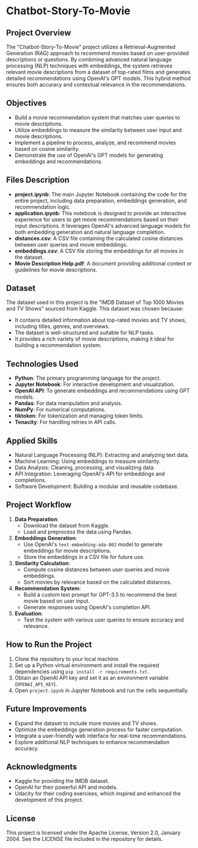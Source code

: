 # Chatbot-Story-To-Movie

## Project Overview
The "Chatbot-Story-To-Movie" project utilizes a Retrieval-Augmented Generation (RAG) approach to recommend movies based on user-provided descriptions or questions. By combining advanced natural language processing (NLP) techniques with embeddings, the system retrieves relevant movie descriptions from a dataset of top-rated films and generates detailed recommendations using OpenAI's GPT models. This hybrid method ensures both accuracy and contextual relevance in the recommendations.

## Objectives
- Build a movie recommendation system that matches user queries to movie descriptions.
- Utilize embeddings to measure the similarity between user input and movie descriptions.
- Implement a pipeline to process, analyze, and recommend movies based on cosine similarity.
- Demonstrate the use of OpenAI's GPT models for generating embeddings and recommendations.

## Files Description
- **project.ipynb**: The main Jupyter Notebook containing the code for the entire project, including data preparation, embeddings generation, and recommendation logic.
- **application.ipynb**: This notebook is designed to provide an interactive experience for users to get movie recommendations based on their input descriptions. It leverages OpenAI's advanced language models for both embedding generation and natural language completion.
- **distances.csv**: A CSV file containing the calculated cosine distances between user queries and movie embeddings.
- **embeddings.csv**: A CSV file storing the embeddings for all movies in the dataset.
- **Movie Description Help.pdf**: A document providing additional context or guidelines for movie descriptions.

## Dataset
The dataset used in this project is the "IMDB Dataset of Top 1000 Movies and TV Shows" sourced from Kaggle. This dataset was chosen because:
- It contains detailed information about top-rated movies and TV shows, including titles, genres, and overviews.
- The dataset is well-structured and suitable for NLP tasks.
- It provides a rich variety of movie descriptions, making it ideal for building a recommendation system.

## Technologies Used
- **Python**: The primary programming language for the project.
- **Jupyter Notebook**: For interactive development and visualization.
- **OpenAI API**: To generate embeddings and recommendations using GPT models.
- **Pandas**: For data manipulation and analysis.
- **NumPy**: For numerical computations.
- **tiktoken**: For tokenization and managing token limits.
- **Tenacity**: For handling retries in API calls.

## Applied Skills
- Natural Language Processing (NLP): Extracting and analyzing text data.
- Machine Learning: Using embeddings to measure similarity.
- Data Analysis: Cleaning, processing, and visualizing data.
- API Integration: Leveraging OpenAI's API for embeddings and completions.
- Software Development: Building a modular and reusable codebase.

## Project Workflow
1. **Data Preparation**:
   - Download the dataset from Kaggle.
   - Load and preprocess the data using Pandas.
2. **Embeddings Generation**:
   - Use OpenAI's `text-embedding-ada-002` model to generate embeddings for movie descriptions.
   - Store the embeddings in a CSV file for future use.
3. **Similarity Calculation**:
   - Compute cosine distances between user queries and movie embeddings.
   - Sort movies by relevance based on the calculated distances.
4. **Recommendation System**:
   - Build a custom text prompt for GPT-3.5 to recommend the best movie based on user input.
   - Generate responses using OpenAI's completion API.
5. **Evaluation**:
   - Test the system with various user queries to ensure accuracy and relevance.

## How to Run the Project
1. Clone the repository to your local machine.
2. Set up a Python virtual environment and install the required dependencies using `pip install -r requirements.txt`.
3. Obtain an OpenAI API key and set it as an environment variable (`OPENAI_API_KEY`).
4. Open `project.ipynb` in Jupyter Notebook and run the cells sequentially.

## Future Improvements
- Expand the dataset to include more movies and TV shows.
- Optimize the embeddings generation process for faster computation.
- Integrate a user-friendly web interface for real-time recommendations.
- Explore additional NLP techniques to enhance recommendation accuracy.

## Acknowledgments
- Kaggle for providing the IMDB dataset.
- OpenAI for their powerful API and models.
- Udacity for their coding exercises, which inspired and enhanced the development of this project.


## License
This project is licensed under the Apache License, Version 2.0, January 2004. See the LICENSE file included in the repository for details.
